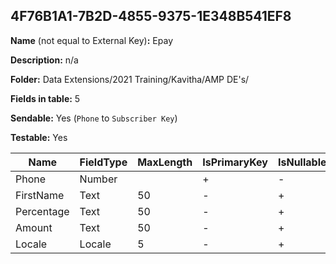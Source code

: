 ## 4F76B1A1-7B2D-4855-9375-1E348B541EF8

**Name** (not equal to External Key)**:** Epay

**Description:** n/a

**Folder:** Data Extensions/2021 Training/Kavitha/AMP DE's/

**Fields in table:** 5

**Sendable:** Yes (`Phone` to `Subscriber Key`)

**Testable:** Yes

| Name | FieldType | MaxLength | IsPrimaryKey | IsNullable | DefaultValue |
| --- | --- | --- | --- | --- | --- |
| Phone | Number |  | + | - |  |
| FirstName | Text | 50 | - | + |  |
| Percentage | Text | 50 | - | + |  |
| Amount | Text | 50 | - | + |  |
| Locale | Locale | 5 | - | + |  |
